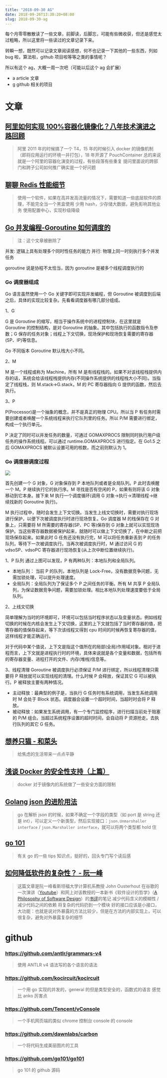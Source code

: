 ```yaml
---
title: "2018-09-30 AG"
date: 2018-09-26T13:30:20+08:00
slug: 2018-09-30-ag
---
```


每个月零零散散读了一些文章，前脚读，后脚忘，可能有些微收获，但还是感觉太过粗略，所以这里将一些读过的文章记录下来。

转瞬一想，既然可以记录文章阅读感想，何不也记录一下其他的一些东西，列如 bug 啦，算法啦，github 项目啦等等之类的事情呢？

所以有这个 ag，大概一周一次吧（可能以后这个 ag 会扩展）

* a article 文章
* g github 相关的项目


# 文章

## [阿里如何实现 100%容器化镜像化？八年技术演进之路回顾](https://mp.weixin.qq.com/s/suoWVlp9iaTHPhvOUV9oEA)

> 阿里 2011 年的时候搞了一个 T4，15 年的时候引入 docker 的镜像机制（即将应用运行的环境一并打包），18 年开源了 PouchContainer
> 总的来说就是一个阿里的容器化演变的过程，有些段落有些重复
> 提问里面说的跨部门和跨子公司如何推广确实是一个好问题

## [聊聊 Redis 性能细节](https://mp.weixin.qq.com/s/8QUZl_S-_zq_3usRsQWW5A)

> 使用一个软件，如果在高并发高流量的情况下，需要知道一些底层软件的原理，不能完全当一个黑盒使用
> 少用 hash，少存储大数据，避免影响其他业务
> 使用配置中心，实现秒级降级

## [Go 并发编程-Goroutine 如何调度的](https://mp.weixin.qq.com/s/eDpNOUR1uKUsV39jDe_w4A)

> 注：这个文章被删除了

并发: 逻辑上具有处理多个同时性任务的能力
并行: 物理上同一时刻执行多个并发任务

goroutine 说是协程不太恰当，因为 goroutine 是被多个线程调度执行的

### Go 调度器组成

Go 语言虽然使用一个 Go 关键字即可实现并发编程，但 Goroutine 被调度到后端之后，具体的实现比较复杂。先看看调度器有哪几部分组成。

 1、G

G 是 Goroutine 的缩写，相当于操作系统中的进程控制块，在这里就是 Goroutine 的控制结构，是对 Goroutine 的抽象。其中包括执行的函数指令及参数；G 保存的任务对象；线程上下文切换，现场保护和现场恢复需要的寄存器(SP、IP)等信息。

Go 不同版本 Goroutine 默认栈大小不同。

2、M

M 是一个线程或称为 Machine，所有 M 是有线程栈的。如果不对该线程栈提供内存的话，系统会给该线程栈提供内存(不同操作系统提供的线程栈大小不同)。当指定了线程栈，则 M.stack→G.stack，M 的 PC 寄存器指向 G 提供的函数，然后去执行。

3、P

P(Processor)是一个抽象的概念，并不是真正的物理 CPU。所以当 P 有任务时需要创建或者唤醒一个系统线程来执行它队列里的任务。所以 P/M 需要进行绑定，构成一个执行单元。

P 决定了同时可以并发任务的数量，可通过 GOMAXPROCS 限制同时执行用户级任务的操作系统线程。可以通过 runtime.GOMAXPROCS 进行指定。在 Go1.5 之后 GOMAXPROCS 被默认设置可用的核数，而之前则默认为 1。

### Go 调度器调度过程

![](https://media.chyroc.cn/img/go-gpm.webp)

首先创建一个 G 对象，G 对象保存到 P 本地队列或者是全局队列。P 此时去唤醒一个 M。P 继续执行它的执行序。M 寻找是否有空闲的 P，如果有则将该 G 对象移动到它本身。接下来 M 执行一个调度循环(调用 G 对象->执行->清理线程→继续找新的 Goroutine 执行)。

M 执行过程中，随时会发生上下文切换。当发生上线文切换时，需要对执行现场进行保护，以便下次被调度执行时进行现场恢复。Go 调度器 M 的栈保存在 G 对象上，只需要将 M 所需要的寄存器(SP、PC 等)保存到 G 对象上就可以实现现场保护。当这些寄存器数据被保护起来，就随时可以做上下文切换了，在中断之前把现场保存起来。如果此时 G 任务还没有执行完，M 可以将任务重新丢到 P 的任务队列，等待下一次被调度执行。当再次被调度执行时，M 通过访问 G 的 vdsoSP、vdsoPC 寄存器进行现场恢复(从上次中断位置继续执行)。

1、P 队列
通过上图可以发现，P 有两种队列：本地队列和全局队列。

* 本地队列： 当前 P 的队列，本地队列是 Lock-Free，没有数据竞争问题，无需加锁处理，可以提升处理速度。
* 全局队列：全局队列为了保证多个 P 之间任务的平衡。所有 M 共享 P 全局队列，为保证数据竞争问题，需要加锁处理。相比本地队列处理速度要低于全局队列。

2、上线文切换

简单理解为当时的环境即可，环境可以包括当时程序状态以及变量状态。例如线程切换的时候在内核会发生上下文切换，这里的上下文就包括了当时寄存器的值，把寄存器的值保存起来，等下次该线程又得到 cpu 时间的时候再恢复寄存器的值，这样线程才能正确运行。

对于代码中某个值说，上下文是指这个值所在的局部(全局)作用域对象。相对于进程而言，上下文就是进程执行时的环境，具体来说就是各个变量和数据，包括所有的寄存器变量、进程打开的文件、内存(堆栈)信息等。

3、线程清理
Goroutine 被调度执行必须保证 P/M 进行绑定，所以线程清理只需要将 P 释放就可以实现线程的清理。什么时候 P 会释放，保证其它 G 可以被执行。P 被释放主要有两种情况。

* 主动释放：最典型的例子是，当执行 G 任务时有系统调用，当发生系统调用时 M 会处于 Block 状态。调度器会设置一个超时时间，当超时时会将 P 释放。
* 被动释放：如果发生系统调用，有一个专门监控程序，进行扫描当前处于阻塞的 P/M 组合。当超过系统程序设置的超时时间，会自动将 P 资源抢走。去执行队列的其它 G 任务。


## [想养只猫 - 和菜头](https://mp.weixin.qq.com/s/hI7kn-wv4N-zcHVwofxwMQ)

> 给焦虑的生活带来一点点平静

## [浅谈 Docker 的安全性支持（上篇）](https://mp.weixin.qq.com/s/lxHBic5sm4KI4poZWZI7pA)

> docker 对于镜像内的系统做了一些安全方面的限制

## [Golang json 的进阶用法](https://mp.weixin.qq.com/s/ZyyOD4mMML5Im09tEQss0g)

> go 在解析 json 的时候，如果不确定一个字段的类型（如 port 是 string 还是 int），可以定义一个新类型，然后实现接口：`json.Unmarshaller interface` / `json.Marshaller interface`，就可以将两个类型都 hold 住

## [go 101](https://go101.org/article/101.html)

> 有关 go 的一些 tips 知识点，挺好的，回头专门写个读后感

## [如何降低软件的复杂性？ - 阮一峰](http://www.ruanyifeng.com/blog/2018/09/complexity.html)
> 这篇文章是阮一峰看斯坦福大学计算机系教授 John Ousterhout 在谷歌的一次演讲（[Youtube](https://www.youtube.com/watch?v=bmSAYlu0NcY)）和网上对该教授的一本新书《软件设计的哲学》（[A Philosophy of Software Design](https://www.amazon.com/Philosophy-Software-Design-John-Ousterhout/dp/1732102201)）的[书评](https://lethain.com/notes-philosophy-software-design/)的笔记
> 减少代码含义的模糊性 / 减少代码之间的依赖
> 将复杂的代码扔到一个模块
> 好的接口应该是小接口，大功能：也就是说对外暴露的方法比较少，但是在方法的内部实现上，可以很复杂，避免对外暴露复杂的细节

# github

### https://github.com/antlr/grammars-v4

> 使用 ANTLR v4 语法写的各个语言的语法

### https://github.com/kocircuit/kocircuit

> 一个用 go 实现的并发的，general 的但是类型安全的，函数式的语言
> 感觉比 anko 厉害点

### https://github.com/Tencent/vConsole

> 一个手机网页端的类似 chrome 控制台 console 的 console

### https://github.com/dawnlabs/carbon

> 一个将代码生成美丽图片的工具

### https://github.com/go101/go101

> go 101 的 github 源码
